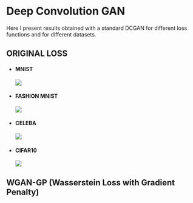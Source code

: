 # Deep Convolution GAN

Here I present results obtained with a standard DCGAN for different loss functions and for different datasets.

## ORIGINAL LOSS 

* #### MNIST

  ![](https://github.com/waltermaffy/gan_thesis/blob/master/DCGAN/Original%20Loss/MNIST/mnist_9000.png)
  
* #### FASHION MNIST
  
  ![](https://github.com/waltermaffy/gan_thesis/blob/master/DCGAN/Original%20Loss/FASHION%20MNIST/fashion_mnist_9000.png)

* #### CELEBA

  ![](https://github.com/waltermaffy/gan_thesis/blob/master/DCGAN/Original%20Loss/CELEBA/basicDC_CelebAgenerated_29.png)

* #### CIFAR10

  ![](https://github.com/waltermaffy/gan_thesis/blob/master/DCGAN/Original%20Loss/CIFAR10/CIFAR10_generated_50epochs.png)

## WGAN-GP (Wasserstein Loss with Gradient Penalty)
